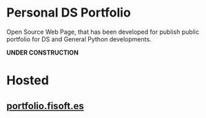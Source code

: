 # Personal DS Portfolio
Open Source Web Page, that has been developed for publish public portfolio for DS and General Python developments.

**UNDER CONSTRUCTION**

# Hosted
## [portfolio.fisoft.es](https://portfolio.fisoft.es)

